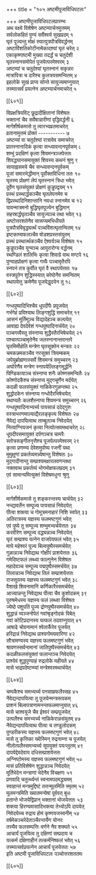 +++
title = "१०५ अष्टमीपूजाविधिपटलः"

+++
अष्टमीपूजाविधिपटलप्रारम्भः  
अथ वक्ष्ये विशेषेण अष्टम्यार्चनमुत्तमम्  
सर्वलोकहितं पुण्यं सर्वैश्वर्य सुखप्रदम् १  
घृतं पूज्यन्तु मोक्षं स्यात्पुत्रपौत्रविवर्द्धनम्  
अष्टाविंशतिकोटीनामेकादश्यां घृतं चरेत् २  
एकाकृष्णाष्टमी मुख्या तदर्द्धं च चतुर्दशी  
घृतस्नानसमोपेतं पूजयेत्परमेश्वरम् ३  
अष्टम्यां च चतुर्दश्यां घृतस्नानं सकृन्नरः  
मात्रापित्रा च दारैश्च कुलत्रयसमन्वितम् ४  
इहलोके सुखं प्राप्य सोन्ते सायुज्यमाप्नुयात्  
तस्मात्सर्वं प्रयत्नेन अष्टम्यार्चनमाचरेत् ५  

[[६०१]]  

विप्रक्षत्रियविट् छूद्रादीक्षितानां विशेषतः  
भक्तानां चैव सर्वेषान्नारीणां वृद्धिवर्द्धनी ६  
मार्गशीर्षकमासे तु त्वारभ्यव्रतमाचरेत्  
व्रतानामुत्तमं प्रोक्तं ----------- ७  
अष्टम्यां वा चतुर्दश्यां रात्रावेव समाचरेत्  
प्रातस्नानादिकं कृत्वा सन्ध्यावन्दनपूर्वकम् ८  
शम्भुं प्रदक्षिणं कृत्वा शिवमन्त्रञ्जपेत्ततः  
शिवद्ध्यानसमायुक्तं शिवस्य कथनं श्रुणु ९  
सायाह्नसमये चैव सन्ध्यावन्दनपूर्वकम्  
पूजां समारभेद्धीमान् पूर्वोक्तविधिना ततः १०  
घृतस्य प्रोक्षणं लेपं घृतस्नानं त्रिधा भवेत्  
दूर्वेण घृतसंयुक्तं प्रोक्षणं कुडुपद्वयम् ११  
प्रस्थं प्रस्थार्द्धकञ्चैव घृतलेपनमेव च  
द्विप्रस्थादिनिशान्तानि नवधा स्नानमेव च १२  
यावन्मात्रमनो बुद्धिघृतपूज्येन बुद्धिमान्  
सहस्रार्द्धघृतञ्चैव सायुज्यञ्च तथा भवेत् १३  
अष्टोत्तरशतेनैव सारूप्यमभिधीयते  
पुत्रपौत्रविवृद्ध्यर्त्थं पञ्चविंशत्घृतान्वितम् १४  
इष्टकाम्यफलञ्चैव षोडशप्रस्तसंयुतम्  
प्रस्थं प्रस्थार्त्थकञ्चैव ऐश्वर्यञ्च विशेषतः १५  
कुडुपञ्चैव युग्मञ्च आयुरारोग्य वर्द्धनम्  
स्थण्डिलं शालिभिः कृत्वा शिवाग्रे वाथ मण्टपे १६  
पुण्याहप्रोक्षणं कृत्वा गव्यैः पञ्चामृतैरपि  
स्नपनं तत्र कुर्वीत घृतं वै स्थापयेत्ततः १७  
वस्त्रपूतेन शुद्धिस्स्यात् कोष्ठेनैव समन्वितम्  
स्थापयेत्तु क्रमेणैव पूजयेद्धृदयेन तु १८  

[[६०२]]  

गन्धपुष्पादिभिश्चैव धूपदीपैः प्रपूजयेत्  
गर्भगेहं प्रविश्याथ लिङ्गशुद्धिं समाचरेत् १९  
आसनं मूर्तिमूञ्च विद्यादेहञ्च कल्पयेत्  
आवाह्य देवदेवेशं गन्धपुष्पादिनार्चयेत् २०  
पञ्चगव्यैस्तु संस्नाप्य शुद्धैस्तैरभिषेचयेत् २१  
पश्चात्पञ्चामृतेनैव जलस्नानान्तरान्तरे    
घृतमिमीक्षेति मन्त्रेण घृतसूक्तेन मन्त्रतः २२  
चमकन्नमकञ्चैव नरसूक्तं त्रियम्बकम्  
जपेयुर्ब्राह्मणास्सर्वे शिवमन्त्रं समुच्चरन् २३  
अघोरेणैव मन्त्रेण स्नापयेल्लिङ्गमूर्द्धनि  
पिण्डिकायाञ्च संस्नाप्य शनैः कोष्णसमन्वितैः २४  
कोष्णोदकैश्च संस्नाप्य मुद्गचूर्णेन मर्दयेत्  
कदळी फलसंयुक्तं नाळिकेरगुळन्तथा २५  
शुद्धोदकेन संस्नाप्य गन्धोदैरभिषेचयेत्  
स्थाप्यतैः कलशैस्नाप्य शिवमन्त्रं समुच्चरन् २६  
गन्धपुष्पादिनाभ्यर्च्य पायसान्नं ददेद्गुरुः  
वस्त्राभरणमाल्याद्यैरलङ्कृत्य विशेषतः २७  
नैवेद्यं दापयित्वाथ ताम्बूलञ्च निवेदयेत्  
नित्याग्नियजनं कृत्वा नित्योत्सवमथाचरेत् २८  
धूपदीपसमायुक्तं दर्पणञ्चत्र चामरैः  
स्तोत्रसङ्गीतनृत्तैश्च पूजयेत्परमेश्वरम् २९  
कृत्वा प्रणम्म्य देवेशमुपोष्य रजनीं यथा  
मुमुक्षूणां प्रकर्तव्यमन्न्येषान्तु विशेषतः ३०  
मुद्गादीनान्तु सम्प्राश्यमक्षारलवणन्तथा  
नक्तवाथ प्रकर्तव्यं भोगमोक्षफलप्रदम् ३१  
एवं सामान्यमित्युक्तं विशेषमधुना श्रुणु  

[[६०३]]  

मार्गशीर्षकमासे तु शङ्करन्तस्य चार्चयेत् ३२  
नन्द्यावर्तेन सम्पूज्य पायसान्नं निवेदयेत्  
पीत्वा शक्त्या च गोमूत्रमनाहारं निशि स्वपेत् ३३  
अतिरात्रस्य यज्ञस्य फलमष्टगुणं भवेत्  
एवं पुष्ये तु सम्पूज्य शम्भुमभ्यर्चयेत्ततः ३४  
करवीरेण सम्पूज्य दद्ध्यन्नञ्च निवेदयेत्  
घृतं सम्प्राश्य यत्नेन वाजपेयफलं भवेत् ३५  
माघे महेश्वरं पूज्य बिल्वपुष्पैस्समर्चयेत्  
गुळान्नञ्च निवेद्याथ गोक्षीरं प्राशयेत्ततः ३६  
गमेदिष्टफलं लब्ध्वा फाल्गुनेन विशेषतः  
महादेवञ्च सम्पूज्य पद्मपुष्पैस्समर्चयेत् ३७  
तिलान्नञ्च निवेद्याथ तिलं सम्प्राशयेत्ततः  
राजसूयस्य यज्ञस्य फलमष्टगुणं भवेत् ३८  
वैशाखे शिवनामानिं कर्णिकारैस्समर्चयेत्  
आज्यान्नन्तु निवेद्याथ पीत्वा चैव कुशोदकम् ३९  
पुरुषमेधस्य यज्ञस्य फलं लब्ध्वा विशेषतः  
ज्येष्ठे पशुपतिं पूज्य द्रोणपुष्पैस्समर्चयेत् ४०  
शुद्धान्नं व्यञ्जनोपेतं गवांश्रृङ्गोदकं पिबेत्  
गवां कोटिप्रदानस्य यत्फलं तदवाप्नुयात् ४१  
आषाढे चोग्रनामानं श्वेतार्कैरेव पूजयेत्  
हरिद्रान्नं निवेद्याथ प्राश्यगोमयवारिणा ४२  
सौत्रामण्यस्य यज्ञस्य फलमष्टगुणं भवेत्  
श्रावणस्सर्वनामानां जातिपुष्पैस्समर्चयेत् ४३  
कदळीफलसंयुक्तां फलान्तञ्च निवेदयेत्  
प्राश्येवं शुद्धपुण्याहं रुद्रलोके महीयते ४४  
मासे भाद्रपदेष्टम्म्यां मन्त्रेश्वरमथार्चयेत्  

[[६०४]]  

चम्पकैश्च समभ्यर्च्य पनसाम्रफलैस्सह ४५  
नैवेद्यन्दापयित्वा तु पूजयेन्मन्त्ररूपकम्  
प्राशनं बिल्वपत्राणामनन्तफलमाप्नुयात् ४६  
मासे चाश्वयुजे चैव ईश्वरं सम्प्रपूजयेत्  
उत्पलैश्च समभ्यर्च्य नाळिकेरान्नसंयुतम् ४७  
नैवेद्यन्दापयित्वाथ पीत्वा च तण्डुलोदकम्  
पुण्डरीकस्य यज्ञस्य फलमष्टगुणं भवेत् ४८  
मासे तु कृत्तिका ख्येस्मिन् रुद्रनाम्ना च पूजयेत्  
नीलोत्पलैस्समभ्यर्च्य सूपयुक्तं पयःप्लुतम् ४९  
दापयेद्देवदेवाय दधिसम्प्राशयेत्ततः  
अग्निष्टोमस्य यज्ञस्य फलमष्टगुणं भवेत् ५०  
मासं प्रतिविशेषेण शुद्धान्नञ्च निवेदयेत्  
मूर्तिभेदेन मन्त्राणां भेदेनैव विचक्षणः ५१  
प्रणवादि चतुर्त्थ्यन्तं स्वनामपदमद्ध्यमम्  
स्वाहान्तं मन्त्रमुद्दिष्टं तत्तन्मूलमिति स्मृतम् ५२  
मूलमन्त्रमिति ख्यातमन्येषां पूर्ववत् बुधः  
व्रतान्ते भोजयेद्विप्रान् भक्तानां भोजयेत्ततः ५३  
शक्त्या हिरण्यवासादिभक्त्या तेभ्योऽपि दापयेत्  
निवेदयेच्च रुद्राय होमं कृष्णयजस्वनीम् ५४  
वर्षमेकञ्चरेदेताञ्चैरन्तर्येण योनरः  
तस्यैव फलसम्पत्तिः वर्णने नैव शक्यते ५५  
आचार्यं पूजयित्व तु दक्षिणां सम्प्रदाय च  
यत्कर्म दक्षिणाहीनं तत्कर्मनिष्फलं भवेत् ५६  
तस्मात्सर्वप्रयत्नेन आचार्यं पूजयेत्ततः ५७  
इति अष्टमी पूजाविधिपटलः पञ्चोत्तरशततमः  

[[६०५]]  
